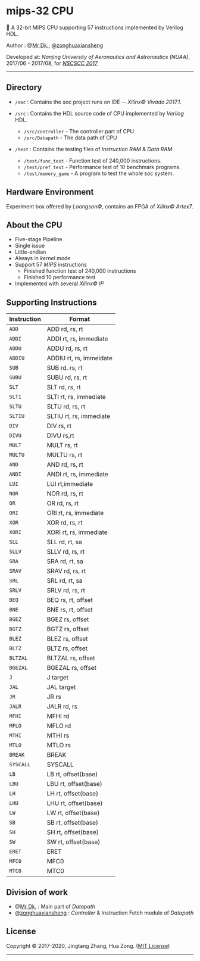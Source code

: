 # mips-32 CPU

🔌 A 32-bit MIPS CPU supporting 57 instructions implemented by Verilog HDL. 

Author : @[Mr Dk.](https://github.com/mrdrivingduck), @[zonghuaxiansheng](https://github.com/zonghuaxiansheng)

Developed at: _Nanjing University of Aeronautics and Astronautics (NUAA)_, 2017/06 - 2017/08, for _[NSCSCC 2017](http://www.nscscc.org)_

---

## Directory

* `/soc` : Contains the _soc_ project runs on IDE -- _Xilinx&copy; Vivado 2017.1_.

* `/src` : Contains the HDL source code of CPU implemented by _Verilog_ HDL.
  * `/src/controller` - The controller part of CPU
  * `/src/Datapath` - The data path of CPU

* `/test` : Contains the testing files of _Instruction RAM_ & _Data RAM_
  * `/test/func_test` - Function test of 240,000 instructions.
  * `/test/pref_test` - Performance test of 10 benchmark programs.
  * `/test/memory_game` - A program to test the whole soc system.

## Hardware Environment

Experiment box offered by _Loongson&copy;_, contains an FPGA of _Xilinx&copy; Artex7_.

## About the CPU

* Five-stage Pipeline
* Single issue
* Little-endian
* Always in _kernel_ mode
* Support 57 _MIPS_ instructions
  * Finished function test of 240,000 instructions
  * Finished 10 performance test
* Implemented with several _Xilinx&copy; IP_

## Supporting Instructions

| Instruction | Format                  |
| ----------- | ----------------------- |
| `ADD`       | ADD rd, rs, rt          |
| `ADDI`      | ADDI rt, rs, immediate  |
| `ADDU`      | ADDU rd, rs, rt         |
| `ADDIU`     | ADDIU rt, rs, immeidate |
| `SUB`       | SUB rd. rs, rt          |
| `SUBU`      | SUBU rd, rs, rt         |
| `SLT`       | SLT rd, rs, rt          |
| `SLTI`      | SLTI rt, rs, immediate  |
| `SLTU`      | SLTU rd, rs, rt         |
| `SLTIU`     | SLTIU rt, rs, immediate |
| `DIV`       | DIV rs, rt              |
| `DIVU`      | DIVU rs,rt              |
| `MULT`      | MULT rs, rt             |
| `MULTU`     | MULTU rs, rt            |
| `AND`       | AND rd, rs, rt          |
| `ANDI`      | ANDI rt, rs, immediate  |
| `LUI`       | LUI rt,immediate        |
| `NOR`       | NOR rd, rs, rt          |
| `OR`        | OR rd, rs, rt           |
| `ORI`       | ORI rt, rs, immediate   |
| `XOR`       | XOR rd, rs, rt          |
| `XORI`      | XORI rt, rs, immediate  |
| `SLL`       | SLL rd, rt, sa          |
| `SLLV`      | SLLV rd, rs, rt         |
| `SRA`       | SRA rd, rt, sa          |
| `SRAV`      | SRAV rd, rs, rt         |
| `SRL`       | SRL rd, rt, sa          |
| `SRLV`      | SRLV rd, rs, rt         |
| `BEQ`       | BEQ rs, rt, offset      |
| `BNE`       | BNE rs, rt, offset      |
| `BGEZ`      | BGEZ rs, offset         |
| `BGTZ`      | BGTZ rs, offset         |
| `BLEZ`      | BLEZ rs, offset         |
| `BLTZ`      | BLTZ rs, offset         |
| `BLTZAL`    | BLTZAL rs, offset       |
| `BGEZAL`    | BGEZAL rs, offset       |
| `J`         | J target                |
| `JAL`       | JAL target              |
| `JR`        | JR rs                   |
| `JALR`      | JALR rd, rs             |
| `MFHI`      | MFHI rd                 |
| `MFLO`      | MFLO rd                 |
| `MTHI`      | MTHI rs                 |
| `MTLO`      | MTLO rs                 |
| `BREAK`     | BREAK                   |
| `SYSCALL`   | SYSCALL                 |
| `LB`        | LB rt, offset(base)     |
| `LBU`       | LBU rt, offset(base)    |
| `LH`        | LH rt, offset(base)     |
| `LHU`       | LHU rt, offset(base)    |
| `LW`        | LW rt, offset(base)     |
| `SB`        | SB rt, offset(base)     |
| `SH`        | SH rt, offset(base)     |
| `SW`        | SW rt, offset(base)     |
| `ERET`      | ERET                    |
| `MFC0`      | MFC0                    |
| `MTC0`      | MTC0                    |

## Division of work

- @[Mr Dk.](https://github.com/mrdrivingduck) : Main part of _Datapath_
- @[zonghuaxiansheng](https://github.com/zonghuaxiansheng) : _Controller_ & Instruction Fetch module of _Datapath_

## License

Copyright © 2017-2020, Jingtang Zhang, Hua Zong. ([MIT License](LICENSE))

---

